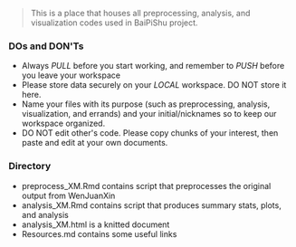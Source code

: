 > This is a place that houses all preprocessing, analysis, and visualization codes used in BaiPiShu project. 

### DOs and DON'Ts

- Always *PULL* before you start working, and remember to *PUSH* before you leave your workspace
- Please store data securely on your *LOCAL* workspace. DO NOT store it here. 
- Name your files with its purpose (such as preprocessing, analysis, visualization, and errands) and your initial/nicknames so to keep our workspace organized. 
-  DO NOT edit other's code. Please copy chunks of your interest, then paste and edit at your own documents. 





### Directory

- preprocess_XM.Rmd contains script that preprocesses the original output from WenJuanXin
- analysis_XM.Rmd contains script that produces summary stats, plots, and analysis
- analysis_XM.html is a knitted document 
- Resources.md contains some useful links 